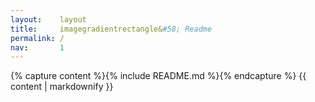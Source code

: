 ```yaml
---
layout:    layout
title:     imagegradientrectangle&#58; Readme
permalink: /
nav:       1
---
```


{% capture content %}{% include README.md %}{% endcapture %}
{{ content | markdownify }}
